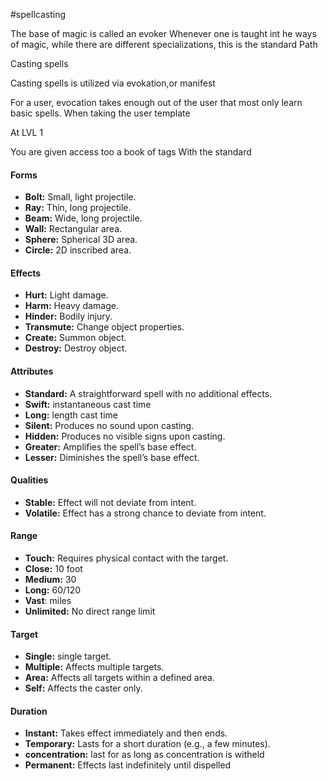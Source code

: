 #spellcasting

The base of magic is called an evoker
Whenever one is taught int he ways of magic, while there are different specializations, this is the standard
Path

Casting spells

Casting spells is utilized via evokation,or manifest

For a user, evocation takes enough out of the user that most only learn basic spells. When taking the user template

At LVL 1

You are given access too a book of tags
With the standard
#### Forms
- **Bolt:** Small, light projectile.
- **Ray:** Thin, long projectile.
- **Beam:** Wide, long projectile.
- **Wall:** Rectangular area.
- **Sphere:** Spherical 3D area.
- **Circle:** 2D inscribed area.

#### Effects
- **Hurt:** Light damage. 
- **Harm:** Heavy damage.
- **Hinder:** Bodily injury.
- **Transmute:** Change object properties.
- **Create:** Summon object.
- **Destroy:** Destroy object.

#### Attributes
- **Standard:** A straightforward spell with no additional effects.
- **Swift:** instantaneous cast time
- **Long:** length cast time
- **Silent:** Produces no sound upon casting.
- **Hidden:** Produces no visible signs upon casting.
- **Greater:** Amplifies the spell’s base effect.
- **Lesser:** Diminishes the spell’s base effect.

#### Qualities
- **Stable:** Effect will not deviate from intent.
- **Volatile:** Effect has a strong chance to deviate from intent.

#### Range
- **Touch:** Requires physical contact with the target.
- **Close:** 10 foot
- **Medium:** 30
- **Long:** 60/120
- **Vast**: miles
- **Unlimited:** No direct range limit

#### Target
- **Single:** single target.
- **Multiple:** Affects multiple targets.
- **Area:** Affects all targets within a defined area.
- **Self:** Affects the caster only.

#### Duration
- **Instant:** Takes effect immediately and then ends.
- **Temporary:** Lasts for a short duration (e.g., a few minutes).
- **concentration:** last for as long as concentration is witheld
- **Permanent:** Effects last indefinitely until dispelled